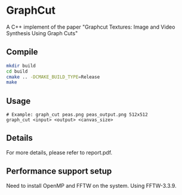 # GraphCut
A C++ implement of the paper "Graphcut Textures: Image and Video Synthesis Using Graph Cuts"

## Compile
```bash
mkdir build
cd build
cmake .. -DCMAKE_BUILD_TYPE=Release
make
```

## Usage

```
# Example: graph_cut peas.png peas_output.png 512x512
graph_cut <input> <output> <canvas_size>
```

## Details

For more details, please refer to report.pdf.



## Performance support setup

Need to install OpenMP and FFTW on the system.
Using FFTW-3.3.9.

